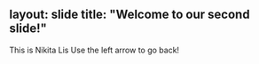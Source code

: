 layout: slide
title: "Welcome to our second slide!"
---
This is Nikita Lis
Use the left arrow to go back!